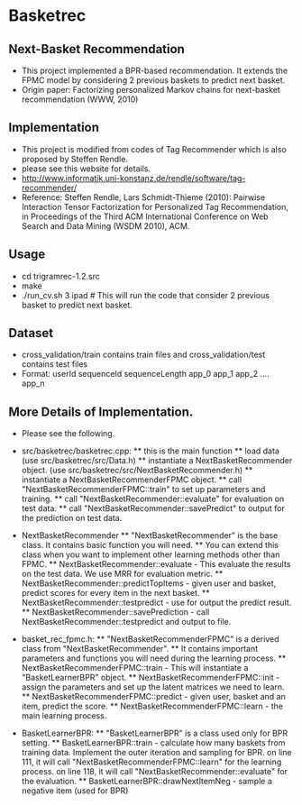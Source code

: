 # Basketrec
## Next-Basket Recommendation
* This project implemented a BPR-based recommendation. It extends the FPMC model by considering 2 previous baskets to predict next basket.
* Origin paper: Factorizing personalized Markov chains for next-basket recommendation (WWW, 2010)

## Implementation
* This project is modified from codes of Tag Recommender which is also proposed by Steffen Rendle.
* please see this website for details.
* http://www.informatik.uni-konstanz.de/rendle/software/tag-recommender/
* Reference: Steffen Rendle, Lars Schmidt-Thieme (2010): Pairwise Interaction Tensor Factorization for Personalized Tag Recommendation, in Proceedings of the Third ACM International Conference on Web Search and Data Mining (WSDM 2010), ACM.

## Usage
* cd trigramrec-1.2.src
* make
* ./run_cv.sh 3 ipad  # This will run the code that consider 2 previous basket to predict next basket.

## Dataset
* cross_validation/train contains train files and cross_validation/test contains test files
* Format: userId sequenceId sequenceLength app_0 app_1 app_2 .... app_n

## More Details of Implementation.
* Please see the following.
* src/basketrec/basketrec.cpp:
** this is the main function
** load data (use src/basketrec/src/Data.h)
** instantiate a NextBasketRecommender object. (use src/basketrec/src/NextBasketRecommender.h)
** instantiate a NextBasketRecommenderFPMC object.
** call "NextBasketRecommenderFPMC::train" to set up parameters and training.
** call "NextBasketRecommender::evaluate" for evaluation on test data.
** call "NextBasketRecommender::savePredict" to output for the prediction on test data.

* NextBasketRecommender
** "NextBasketRecommender" is the base class. It contains basic function you will need.
** You can extend this class when you want to implement other learning methods other than FPMC.
** NextBasketRecommender::evaluate - This evaluate the results on the test data. We use MRR for evaluation metric.
** NextBasketRecommender::predictTopItems - given user and basket, predict scores for every item in the next basket.
** NextBasketRecommender::testpredict - use for output the predict result.
** NextBasketRecommender::savePrediction - call NextBasketRecommender::testpredict and output to file.

* basket_rec_fpmc.h: 
** "NextBasketRecommenderFPMC" is a derived class from "NextBasketRecommender".
** It contains important parameters and functions you will need during the learning process.
** NextBasketRecommenderFPMC::train - This will instantiate a "BasketLearnerBPR" object.
** NextBasketRecommenderFPMC::init - assign the parameters and set up the latent matrices we need to learn.
** NextBasketRecommenderFPMC::predict - given user, basket and an item, predict the score.
** NextBasketRecommenderFPMC::learn - the main learning process.

* BasketLearnerBPR:
** "BasketLearnerBPR" is a class used only for BPR setting.
** BasketLearnerBPR::train - calculate how many baskets from training data. Implement the outer iteration and sampling for BPR. on line 111, it will call "NextBasketRecommenderFPMC::learn" for the learning process. on line 118, it will call "NextBasketRecommender::evaluate" for the evaluation.
** BasketLearnerBPR::drawNextItemNeg - sample a negative item (used for BPR)
